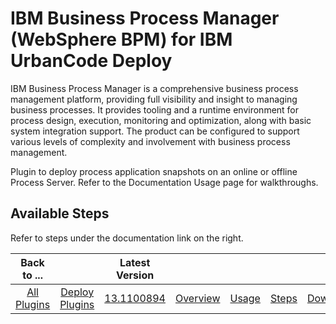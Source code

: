 
IBM Business Process Manager (WebSphere BPM) for IBM UrbanCode Deploy
=====================================================================

IBM Business Process Manager is a comprehensive business process management platform, providing full visibility and insight to managing business processes. It provides tooling and a runtime environment for process design, execution, monitoring and optimization, along with basic system integration support. The product can be configured to support various levels of complexity and involvement with business process management.

Plugin to deploy process application snapshots on an online or offline Process Server. Refer to the Documentation Usage page for walkthroughs.


Available Steps
---------------

Refer to steps under the documentation link on the right.



|Back to ...||Latest Version|||||
| :---: | :---: | :---: | :---: | :---: | :---: | :---: |
|[All Plugins](../../index.md)|[Deploy Plugins](../README.md)|[13.1100894](https://raw.githubusercontent.com/UrbanCode/IBM-UCD-PLUGINS/main/files/WebSphereBPM/WebSphereBPM-13.1100894.zip)|[Overview](overview.md)|[Usage](usage.md)|[Steps](steps.md)|[Downloads](downloads.md)|
